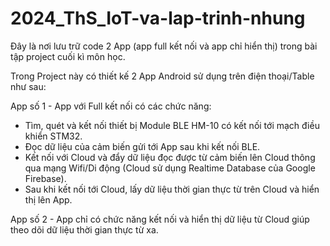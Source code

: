 # 2024_ThS_IoT-va-lap-trinh-nhung
Đây là nơi lưu trữ code 2 App (app full kết nối và app chỉ hiển thị) trong bài tập project cuối kì môn học.

Trong Project này có thiết kế 2 App Android sử dụng trên điện thoại/Table như sau:

App số 1 - App với Full kết nối có các chức năng:

- Tìm, quét và kết nối thiết bị Module BLE HM-10 có kết nối tới mạch điều khiển STM32.
- Đọc dữ liệu của cảm biến gửi tới App sau khi kết nối BLE.
- Kết nối với Cloud và đẩy dữ liệu đọc được từ cảm biến lên Cloud thông qua mạng Wifi/Di động (Cloud sử dụng Realtime Database của Google Firebase).
- Sau khi kết nối tới Cloud, lấy dữ liệu thời gian thực từ trên Cloud và hiển thị lên App.

App số 2 - App chỉ có chức năng kết nối và hiển thị dữ liệu từ Cloud giúp theo dõi dữ liệu thời gian thực từ xa.
